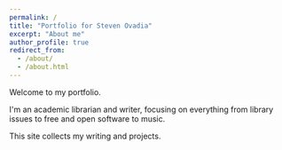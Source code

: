 ```yaml
---
permalink: /
title: "Portfolio for Steven Ovadia"
excerpt: "About me"
author_profile: true
redirect_from: 
  - /about/
  - /about.html
---
```


Welcome to my portfolio.

I'm an academic librarian and writer, focusing on everything from library issues to free and open software to music.

This site collects my writing and projects.